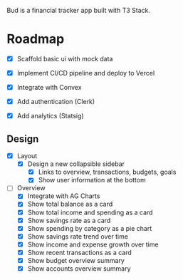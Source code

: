 Bud is a financial tracker app built with T3 Stack.


# Roadmap

- [x] Scaffold basic ui with mock data
- [x] Implement CI/CD pipeline and deploy to Vercel
- [x] Integrate with Convex
- [x] Add authentication (Clerk)
- [x] Add analytics (Statsig)


## Design
- [x] Layout
    - [x] Design a new collapsible sidebar
        - [x] Links to overview, transactions, budgets, goals
        - [x] Show user information at the bottom
- [ ] Overview
    - [x] Integrate with AG Charts
    - [x] Show total balance as a card
    - [x] Show total income and spending as a card
    - [x] Show savings rate as a card
    - [x] Show spending by category as a pie chart
    - [x] Show savings rate trend over time
    - [x] Show income and expense growth over time
    - [x] Show recent transactions as a card
    - [x] Show budget overview summary
    - [x] Show accounts overview summary